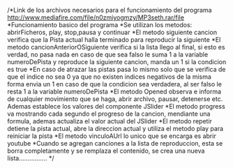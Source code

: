 /*Link de los archivos necesarios para el funcionamiento del programa
 http://www.mediafire.com/file/n0zmiyogmzy/MP3seth.rar/file
*Funcionamiento basico del programa
*Se utilizan los metodos: abrirFicheros, play, stop,pausa y continuar
*El metodo siguiente cancion verifica que la Pista actual halla terminado para reproducir la siguiente
*El metodo cancionAnteriorOSiguiente verifica si la lista llego al final, si esto es verdad, no pasa nada
en caso de que sea falso le suma 1 a la variable numeroDePista y reproduce la siguiente cancion, 
manda un 1 si la condicion es true
*En caso de atrazar las pistas pasa lo mismo solo que se verifica de que el indice no sea 0 ya que no existen indices negativos
de la misma forma envia un 1 en caso de que la condicion sea verdadera, al ser falso le resta 1 a la variable numeroDePista
*El metodo Opened observa e informa de cualquier movimiento que se haga, abrir archivo, pausar, detenerse etc.
Ademas establece los valores del componente JSlider
*El metodo progress va mostrando cada segundo el progreso de la cancion, mendiante una formula, ademas actualiza el valor actual
del JSlider
*El metodo repetir detiene la pista actual, abre la direccion actual y utiliza el metodo play para reiniciar la pista
*El metodo vinculoAUrl lo unico que se encarga es abrir youtube
*Cuando se agregan canciones a la lista de reproduccion, esta se borra completamente y se remplaza el contenido, se crea una
nueva lista................
*/
